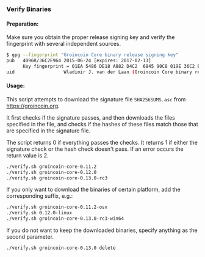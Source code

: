 ### Verify Binaries

#### Preparation:

Make sure you obtain the proper release signing key and verify the fingerprint with several independent sources.

```sh
$ gpg --fingerprint "Groincoin Core binary release signing key"
pub   4096R/36C2E964 2015-06-24 [expires: 2017-02-13]
      Key fingerprint = 01EA 5486 DE18 A882 D4C2  6845 90C8 019E 36C2 E964
uid                  Wladimir J. van der Laan (Groincoin Core binary release signing key) <laanwj@gmail.com>
```

#### Usage:

This script attempts to download the signature file `SHA256SUMS.asc` from https://groincoin.org.

It first checks if the signature passes, and then downloads the files specified in the file, and checks if the hashes of these files match those that are specified in the signature file.

The script returns 0 if everything passes the checks. It returns 1 if either the signature check or the hash check doesn't pass. If an error occurs the return value is 2.


```sh
./verify.sh groincoin-core-0.11.2
./verify.sh groincoin-core-0.12.0
./verify.sh groincoin-core-0.13.0-rc3
```

If you only want to download the binaries of certain platform, add the corresponding suffix, e.g.:

```sh
./verify.sh groincoin-core-0.11.2-osx
./verify.sh 0.12.0-linux
./verify.sh groincoin-core-0.13.0-rc3-win64
```

If you do not want to keep the downloaded binaries, specify anything as the second parameter.

```sh
./verify.sh groincoin-core-0.13.0 delete
```
